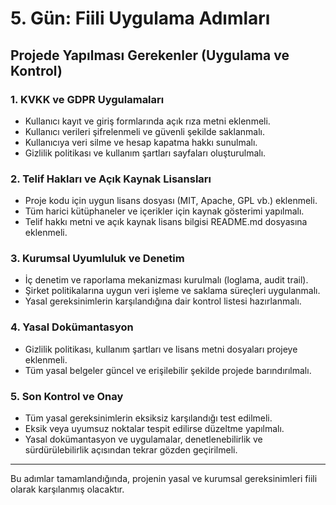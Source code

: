 # 5. Gün: Fiili Uygulama Adımları

## Projede Yapılması Gerekenler (Uygulama ve Kontrol)

### 1. KVKK ve GDPR Uygulamaları
- Kullanıcı kayıt ve giriş formlarında açık rıza metni eklenmeli.
- Kullanıcı verileri şifrelenmeli ve güvenli şekilde saklanmalı.
- Kullanıcıya veri silme ve hesap kapatma hakkı sunulmalı.
- Gizlilik politikası ve kullanım şartları sayfaları oluşturulmalı.

### 2. Telif Hakları ve Açık Kaynak Lisansları
- Proje kodu için uygun lisans dosyası (MIT, Apache, GPL vb.) eklenmeli.
- Tüm harici kütüphaneler ve içerikler için kaynak gösterimi yapılmalı.
- Telif hakkı metni ve açık kaynak lisans bilgisi README.md dosyasına eklenmeli.

### 3. Kurumsal Uyumluluk ve Denetim
- İç denetim ve raporlama mekanizması kurulmalı (loglama, audit trail).
- Şirket politikalarına uygun veri işleme ve saklama süreçleri uygulanmalı.
- Yasal gereksinimlerin karşılandığına dair kontrol listesi hazırlanmalı.

### 4. Yasal Dokümantasyon
- Gizlilik politikası, kullanım şartları ve lisans metni dosyaları projeye eklenmeli.
- Tüm yasal belgeler güncel ve erişilebilir şekilde projede barındırılmalı.

### 5. Son Kontrol ve Onay
- Tüm yasal gereksinimlerin eksiksiz karşılandığı test edilmeli.
- Eksik veya uyumsuz noktalar tespit edilirse düzeltme yapılmalı.
- Yasal dokümantasyon ve uygulamalar, denetlenebilirlik ve sürdürülebilirlik açısından tekrar gözden geçirilmeli.

---
Bu adımlar tamamlandığında, projenin yasal ve kurumsal gereksinimleri fiili olarak karşılanmış olacaktır.
